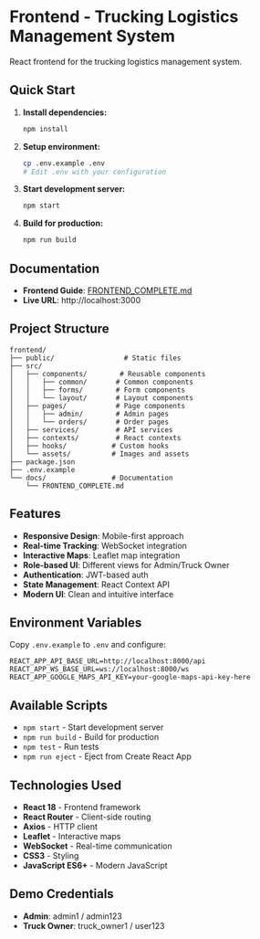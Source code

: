 # Frontend - Trucking Logistics Management System

React frontend for the trucking logistics management system.

## Quick Start

1. **Install dependencies:**
   ```bash
   npm install
   ```

2. **Setup environment:**
   ```bash
   cp .env.example .env
   # Edit .env with your configuration
   ```

3. **Start development server:**
   ```bash
   npm start
   ```

4. **Build for production:**
   ```bash
   npm run build
   ```

## Documentation

- **Frontend Guide**: [FRONTEND_COMPLETE.md](docs/FRONTEND_COMPLETE.md)
- **Live URL**: http://localhost:3000

## Project Structure

```
frontend/
├── public/                 # Static files
├── src/
│   ├── components/        # Reusable components
│   │   ├── common/       # Common components
│   │   ├── forms/        # Form components
│   │   └── layout/       # Layout components
│   ├── pages/            # Page components
│   │   ├── admin/        # Admin pages
│   │   └── orders/       # Order pages
│   ├── services/         # API services
│   ├── contexts/         # React contexts
│   ├── hooks/           # Custom hooks
│   └── assets/          # Images and assets
├── package.json
├── .env.example
└── docs/                # Documentation
    └── FRONTEND_COMPLETE.md
```

## Features

- **Responsive Design**: Mobile-first approach
- **Real-time Tracking**: WebSocket integration
- **Interactive Maps**: Leaflet map integration
- **Role-based UI**: Different views for Admin/Truck Owner
- **Authentication**: JWT-based auth
- **State Management**: React Context API
- **Modern UI**: Clean and intuitive interface

## Environment Variables

Copy `.env.example` to `.env` and configure:

```env
REACT_APP_API_BASE_URL=http://localhost:8000/api
REACT_APP_WS_BASE_URL=ws://localhost:8000/ws
REACT_APP_GOOGLE_MAPS_API_KEY=your-google-maps-api-key-here
```

## Available Scripts

- `npm start` - Start development server
- `npm run build` - Build for production
- `npm test` - Run tests
- `npm run eject` - Eject from Create React App

## Technologies Used

- **React 18** - Frontend framework
- **React Router** - Client-side routing
- **Axios** - HTTP client
- **Leaflet** - Interactive maps
- **WebSocket** - Real-time communication
- **CSS3** - Styling
- **JavaScript ES6+** - Modern JavaScript

## Demo Credentials

- **Admin**: admin1 / admin123
- **Truck Owner**: truck_owner1 / user123